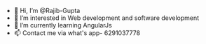 - 👋 Hi, I’m @Rajib-Gupta
- 👀 I’m interested in Web development and software development
- 🌱 I’m currently learning AngularJs
- 📫 Contact me via what's app- 6291037778

<!---
Rajib-Gupta/Rajib-Gupta is a ✨ special ✨ repository because its `README.md` (this file) appears on your GitHub profile.
You can click the Preview link to take a look at your changes.
--->
